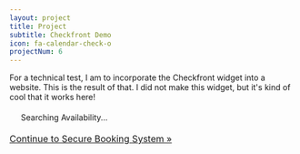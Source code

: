 ```yaml
---
layout: project
title: Project
subtitle: Checkfront Demo
icon: fa-calendar-check-o
projectNum: 6
---
```


For a technical test, I am to incorporate the Checkfront widget into a website. This is the result of that. I did not make this widget, but it's kind of cool that it works here!

<div>
<script type="text/javascript" src="//jayscodingservices.checkfront.com/lib/interface--31.js"></script>
<!-- CHECKFRONT BOOKING PLUGIN v23-->
<div id="CHECKFRONT_WIDGET_01"><p id="CHECKFRONT_LOADER" style="background: url('//jayscodingservices.checkfront.com/images/loader.gif') left center no-repeat; padding: 5px 5px 5px 20px">Searching Availability...</p></div>
<script>
new DROPLET.Widget ({
host: 'jayscodingservices.checkfront.com',
Category_id:'11',
target: 'CHECKFRONT_WIDGET_01',
provider: 'droplet'
}).render();
</script>
<noscript><a href="jayscodingservices.checkfront.com/reserve/" style="font-size: 16px">Continue to Secure Booking System &raquo;</a></noscript>
</div>
